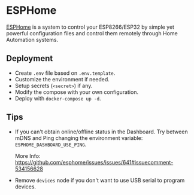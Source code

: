 # ESPHome

[ESPHome](https://esphome.io/) is a system to control your ESP8266/ESP32 by simple yet powerful configuration files and control them remotely through Home Automation systems.

## Deployment

- Create `.env` file based on `.env.template`.
- Customize the environment if needed.
- Setup secrets (`<secret>`) if any.
- Modify the compose with your own configuration.
- Deploy with `docker-compose up -d`.

## Tips

- If you can't obtain online/offline status in the Dashboard. Try between mDNS and Ping changing the environment variable: `ESPHOME_DASHBOARD_USE_PING`.
  
  More Info: https://github.com/esphome/issues/issues/641#issuecomment-534156628

- Remove `devices` node if you don't want to use USB serial to program devices.
